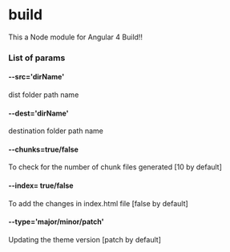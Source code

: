 # build
This a Node module for Angular 4 Build!!
### List of params
#### --src='dirName'
dist folder path name
#### --dest='dirName'
destination folder path name
#### --chunks=true/false
To check for the number of chunk files generated [10 by default]
#### --index= true/false
To add the changes in index.html file [false by default]
#### --type='major/minor/patch'
Updating the theme version [patch by default]  
